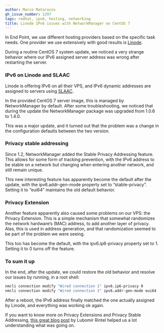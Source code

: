 ```yaml
---
author: Marco Matarazzo
gh_issue_number: 1297
tags: redhat, ipv6, hosting, networking
title: Linode IPv6 issues with NetworkManager on CentOS 7
---
```


In End Point, we use different hosting providers based on the specific task needs. One provider we use extensively with good results is [Linode](https://www.linode.com).

During a routine CentOS 7 system update, we noticed a very strange behavior where our IPv6 assigned server address was wrong after restarting the server.

### IPv6 on Linode and SLAAC

Linode is offering IPv6 on all their VPS, and IPv6 dynamic addresses are assigned to servers using [SLAAC](https://en.wikipedia.org/wiki/IPv6#Stateless_address_autoconfiguration_.28SLAAC.29).

In the provided CentOS 7 server image, this is managed by NetworkManager by default. After some troubleshooting, we noticed that during the update the NetworkManager package was upgraded from 1.0.6 to 1.4.0.

This was a major update, and it turned out that the problem was a change in the configuration defaults between the two version.

### Privacy stable addressing

Since 1.2, NetworkManager added the Stable Privacy Addressing feature. This allows for some form of tracking prevention, with the IPv6 address to be stable on a network but changing when entering another network, and still remain unique.

This new interesting feature has apparently become the default after the update, with the ipv6.addr-gen-mode property set to “stable-privacy”. Setting it to “eui64” maintains the old default behavior.

### Privacy Extension

Another feature apparently also caused some problems on our VPS: the Privacy Extension. This is a simple mechanism that somewhat randomizes the network hardware’s (MAC) address, to add another layer of privacy. Alas, this is used in address generation, and that randomization seemed to be part of the problem we were seeing.

This too has become the default, with the ipv6.ip6-privacy property set to 1. Setting it to 0 turns off the feature.

### To sum it up

In the end, after the update, we could restore the old behavior and resolve our issues by running, in a root shell:

```bash
nmcli connection modify "Wired connection 1" ipv6.ip6-privacy 0
nmcli connection modify "Wired connection 1" ipv6.addr-gen-mode eui64
```

After a reboot, the IPv6 address finally matched the one actually assigned by Linode, and everything was working ok again.

If you want to know more on Privacy Extensions and Privacy Stable Addressing, [this great blog post](https://blogs.gnome.org/lkundrak/2015/12/03/networkmanager-and-privacy-in-the-ipv6-internet/) by Lubomir Rintel helped us a lot understanding what was going on.
